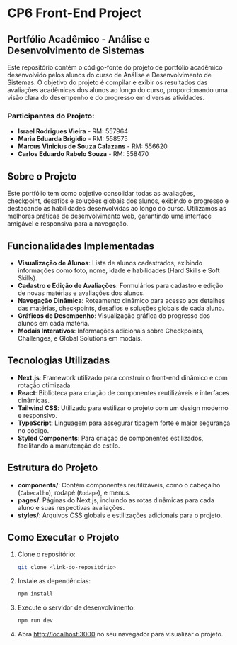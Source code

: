 # CP6 Front-End Project

## Portfólio Acadêmico - Análise e Desenvolvimento de Sistemas

Este repositório contém o código-fonte do projeto de portfólio acadêmico desenvolvido pelos alunos do curso de Análise e Desenvolvimento de Sistemas. O objetivo do projeto é compilar e exibir os resultados das avaliações acadêmicas dos alunos ao longo do curso, proporcionando uma visão clara do desempenho e do progresso em diversas atividades.

### Participantes do Projeto:
- **Israel Rodrigues Vieira** - RM: 557964
- **Maria Eduarda Brigidio** - RM: 558575
- **Marcus Vinicius de Souza Calazans** - RM: 556620
- **Carlos Eduardo Rabelo Souza** - RM: 558470

## Sobre o Projeto
Este portfólio tem como objetivo consolidar todas as avaliações, checkpoint, desafios e soluções globais dos alunos, exibindo o progresso e destacando as habilidades desenvolvidas ao longo do curso. Utilizamos as melhores práticas de desenvolvimento web, garantindo uma interface amigável e responsiva para a navegação.

## Funcionalidades Implementadas
- **Visualização de Alunos**: Lista de alunos cadastrados, exibindo informações como foto, nome, idade e habilidades (Hard Skills e Soft Skills).
- **Cadastro e Edição de Avaliações**: Formulários para cadastro e edição de novas matérias e avaliações dos alunos.
- **Navegação Dinâmica**: Roteamento dinâmico para acesso aos detalhes das matérias, checkpoints, desafios e soluções globais de cada aluno.
- **Gráficos de Desempenho**: Visualização gráfica do progresso dos alunos em cada matéria.
- **Modais Interativos**: Informações adicionais sobre Checkpoints, Challenges, e Global Solutions em modais.

## Tecnologias Utilizadas
- **Next.js**: Framework utilizado para construir o front-end dinâmico e com rotação otimizada.
- **React**: Biblioteca para criação de componentes reutilizáveis e interfaces dinâmicas.
- **Tailwind CSS**: Utilizado para estilizar o projeto com um design moderno e responsivo.
- **TypeScript**: Linguagem para assegurar tipagem forte e maior segurança no código.
- **Styled Components**: Para criação de componentes estilizados, facilitando a manutenção do estilo.

## Estrutura do Projeto
- **components/**: Contém componentes reutilizáveis, como o cabeçalho (`Cabecalho`), rodapé (`Rodape`), e menus.
- **pages/**: Páginas do Next.js, incluindo as rotas dinâmicas para cada aluno e suas respectivas avaliações.
- **styles/**: Arquivos CSS globais e estilizações adicionais para o projeto.

## Como Executar o Projeto
1. Clone o repositório:
   ```bash
   git clone <link-do-repositório>
   ```
2. Instale as dependências:
   ```bash
   npm install
   ```
3. Execute o servidor de desenvolvimento:
   ```bash
   npm run dev
   ```
4. Abra [http://localhost:3000](http://localhost:3000) no seu navegador para visualizar o projeto.
